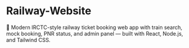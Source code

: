 # Railway-Website
🚄 Modern IRCTC-style railway ticket booking web app with train search, mock booking, PNR status, and admin panel — built with React, Node.js, and Tailwind CSS.
